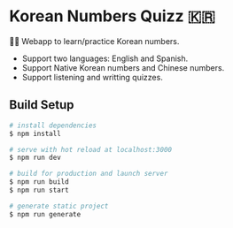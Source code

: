 # Korean Numbers Quizz 🇰🇷

👩‍🏫 Webapp to learn/practice Korean numbers. 
* Support two languages: English and Spanish.
* Support Native Korean numbers and Chinese numbers.
* Support listening and writting quizzes.


## Build Setup

```bash
# install dependencies
$ npm install

# serve with hot reload at localhost:3000
$ npm run dev

# build for production and launch server
$ npm run build
$ npm run start

# generate static project
$ npm run generate
```
